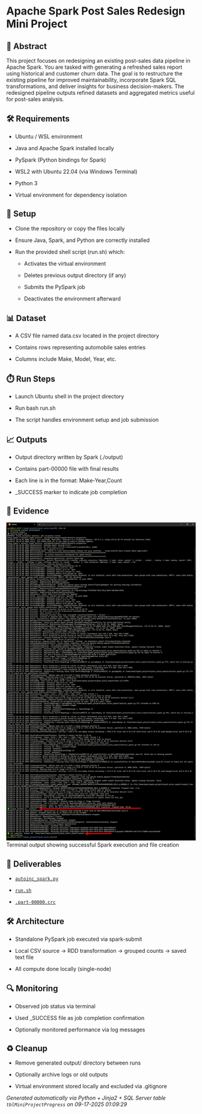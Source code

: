 # Apache Spark Post Sales Redesign Mini Project


## 📖 Abstract
This project focuses on redesigning an existing post-sales data pipeline in Apache Spark. You are tasked with generating a refreshed sales report using historical and customer churn data. The goal is to restructure the existing pipeline for improved maintainability, incorporate Spark SQL transformations, and deliver insights for business decision-makers. The redesigned pipeline outputs refined datasets and aggregated metrics useful for post-sales analysis.



## 🛠 Requirements
- Ubuntu / WSL environment

- Java and Apache Spark installed locally

- PySpark (Python bindings for Spark)

- WSL2 with Ubuntu 22.04 (via Windows Terminal)

- Python 3

- Virtual environment for dependency isolation



## 🧰 Setup
- Clone the repository or copy the files locally

- Ensure Java, Spark, and Python are correctly installed

- Run the provided shell script (run.sh) which:

  - Activates the virtual environment

  - Deletes previous output directory (if any)

  - Submits the PySpark job

  - Deactivates the environment afterward



## 📊 Dataset
- A CSV file named data.csv located in the project directory

- Contains rows representing automobile sales entries

- Columns include Make, Model, Year, etc.



## ⏱️ Run Steps
- Launch Ubuntu shell in the project directory

- Run bash run.sh

- The script handles environment setup and job submission



## 📈 Outputs
- Output directory written by Spark (./output)

- Contains part-00000 file with final results

- Each line is in the format: Make-Year,Count

- _SUCCESS marker to indicate job completion



## 📸 Evidence

![autoinc_script_output.png](./evidence/autoinc_script_output.png)  
Terminal output showing successful Spark execution and file creation




## 📎 Deliverables

- [`autoinc_spark.py`](./deliverables/autoinc_spark.py)

- [`run.sh`](./deliverables/run.sh)

- [`.part-00000.crc`](./deliverables/.part-00000.crc)




## 🛠️ Architecture
- Standalone PySpark job executed via spark-submit

- Local CSV source -> RDD transformation -> grouped counts -> saved text file

- All compute done locally (single-node)



## 🔍 Monitoring
- Observed job status via terminal

- Used _SUCCESS file as job completion confirmation

- Optionally monitored performance via log messages



## ♻️ Cleanup
- Remove generated output/ directory between runs

- Optionally archive logs or old outputs

- Virtual environment stored locally and excluded via .gitignore


*Generated automatically via Python + Jinja2 + SQL Server table `tblMiniProjectProgress` on 09-17-2025 01:09:29*